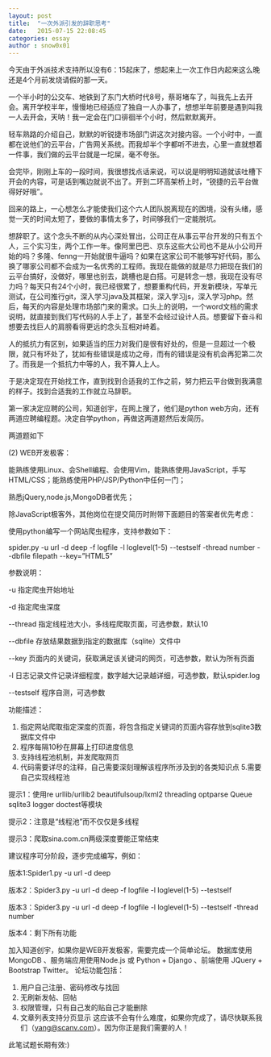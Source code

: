 ```yaml
---
layout: post
title:  "一次外派引发的辞职思考"
date:   2015-07-15 22:08:45
categories: essay
author : snow0x01
---
```


今天由于外派技术支持所以没有6：15起床了，想起来上一次工作日内起来这么晚还是4个月前发烧请假的那一天。

一个半小时的公交车、地铁到了东门大桥时代8号，蔡哥堵车了，叫我先上去开会。离开学校半年，慢慢地已经适应了独自一人办事了，想想半年前要是遇到叫我一人去开会，天呐！我一定会在门口徘徊半个小时，然后默默离开。

轻车熟路的介绍自己，默默的听锐捷市场部门讲这次对接内容。一个小时中，一直都在说他们的云平台，广告网关系统。而我却半个字都听不进去，心里一直就想着一件事，我们做的云平台就是一坨屎，毫不夸张。

会完毕，刚刚上车的一段时间，我很想找点话来说，可以说是明明知道就该吐槽下开会的内容，可是话到嘴边就说不出了。开到二环高架桥上时，“锐捷的云平台做得好好哦”。

回来的路上，一心想怎么才能使我们这个六人团队脱离现在的困境，没有头绪，感觉一天的时间太短了，要做的事情太多了，时间够我们一定能脱坑。

想辞职了。这个念头不断的从内心深处冒出，公司正在从事云平台开发的只有五个人，三个实习生，两个工作一年。像阿里巴巴、京东这些大公司也不是从小公司开始的吗？多隆、fenng一开始就很牛逼吗？如果在这家公司不能够写好代码，那么换了哪家公司都不会成为一名优秀的工程师。我现在能做的就是尽力把现在我们的云平台搞好，没做好，哪里也别去，跳槽也是白搭。可是转念一想，我现在没有尽力吗？每天只有24个小时，我已经很累了，想要重构代码，开发新模块，写单元测试，在公司推行git，深入学习java及其框架，深入学习js，深入学习php。然后，每天的内容是处理市场部门来的需求。口头上的说明，一个word文档的需求说明，就直接到我们写代码的人手上了，甚至不会经过设计人员。想要留下奋斗和想要去找巨人的肩膀看得更远的念头互相对峙着。

人的抵抗力有区别，如果适当的压力对我们是很有好处的，但是一旦超过一个极限，就只有坏处了，犹如有些错误是成功之母，而有的错误是没有机会再犯第二次了。而我是一个抵抗力中等的人，我不算人上人。

于是决定现在开始找工作，直到找到合适我的工作之前，努力把云平台做到我满意的样子。找到合适我的工作就立马辞职。

第一家决定应聘的公司，知道创宇，在网上搜了，他们是python web方向，还有两道应聘编程题。决定自学python，再做这两道题然后发简历。

两道题如下

(2) WEB开发极客：

能熟练使用Linux、会Shell编程、会使用Vim，能熟练使用JavaScript，手写HTML/CSS；能熟练使用PHP/JSP/Python中任何一门；

熟悉jQuery,node.js,MongoDB者优先；

除JavaScript极客外，其他岗位在提交简历时附带下面题目的答案者优先考虑：

使用python编写一个网站爬虫程序，支持参数如下：

spider.py -u url -d deep -f logfile -l loglevel(1-5)  --testself -thread number --dbfile  filepath  --key=”HTML5”

 

参数说明：

-u 指定爬虫开始地址

-d 指定爬虫深度

--thread 指定线程池大小，多线程爬取页面，可选参数，默认10

--dbfile 存放结果数据到指定的数据库（sqlite）文件中

--key 页面内的关键词，获取满足该关键词的网页，可选参数，默认为所有页面

-l 日志记录文件记录详细程度，数字越大记录越详细，可选参数，默认spider.log

--testself 程序自测，可选参数

 

功能描述：

1. 指定网站爬取指定深度的页面，将包含指定关键词的页面内容存放到sqlite3数据库文件中
2. 程序每隔10秒在屏幕上打印进度信息
3. 支持线程池机制，并发爬取网页
4. 代码需要详尽的注释，自己需要深刻理解该程序所涉及到的各类知识点
5.需要自己实现线程池

提示1：使用re  urllib/urllib2  beautifulsoup/lxml2  threading optparse Queue  sqlite3 logger  doctest等模块

提示2：注意是“线程池”而不仅仅是多线程

提示3：爬取sina.com.cn两级深度要能正常结束

 

建议程序可分阶段，逐步完成编写，例如：

版本1:Spider1.py -u url -d deep

版本2：Spider3.py -u url -d deep -f logfile -l loglevel(1-5)  --testself

版本3：Spider3.py -u url -d deep -f logfile -l loglevel(1-5)  --testself -thread number

版本4：剩下所有功能

 

加入知道创宇，如果你是WEB开发极客，需要完成一个简单论坛。
数据库使用MongoDB 、服务端应用使用Node.js 或 Python + Django 、前端使用 JQuery + Bootstrap Twitter。
论坛功能包括：
1. 用户自己注册、密码修改与找回
2. 无刷新发帖、回帖
3. 权限管理，只有自己发的贴自己才能删除
4. 文章列表支持分页显示
这应该不会有什么难度，如果你完成了，请尽快联系我们（yang@scanv.com）。因为你正是我们需要的人！

此笔试题长期有效:)



